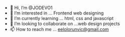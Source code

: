 - 👋 Hi, I’m @JODEVO1
- 👀 I’m interested in ... Frontend web designing
- 🌱 I’m currently learning ... html, css and javascript
- 💞️ I’m looking to collaborate on ...web design projects
- 📫 How to reach me ... eelolorunvic@gmail.com

<!---
JODEVO1/JODEVO1 is a ✨ special ✨ repository because its `README.md` (this file) appears on your GitHub profile.
You can click the Preview link to take a look at your changes.
--->
